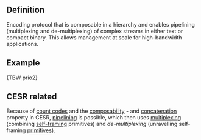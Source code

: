 ## Definition
Encoding protocol that is composable in a hierarchy and enables pipelining (multiplexing and de-multiplexing) of complex streams in either text or compact binary. This allows management at scale for high-bandwidth applications.

## Example 
{TBW prio2}

## CESR related
Because of [count codes](term_count-code) and the [composability](term_composability) - and [concatenation](term_concatenation) property in CESR, [pipelining](term_pipelining) is possible, which then uses [multiplexing](term_multiplexing) (combining [self-framing](term_self-framing) primitives) and _de-multiplexing_ (unravelling self-framing [primitives](term_primitives)).